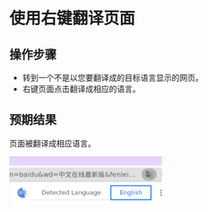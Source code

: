 # 使用右键翻译页面

## 操作步骤

- 转到一个不是以您要翻译成的目标语言显示的网页。
- 右键页面点击翻译成相应的语言。

## 预期结果

页面被翻译成相应语言。

![使用右键翻译页面-1](./img/使用右键翻译页面-1.png)
